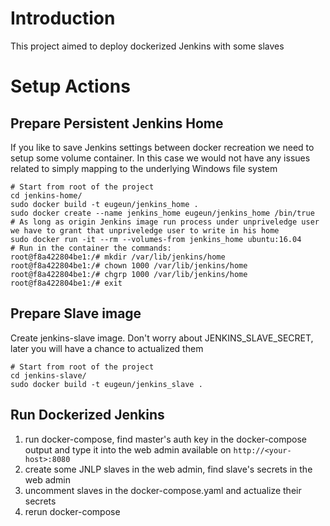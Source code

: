 # Introduction
This project aimed to deploy dockerized Jenkins with some slaves

# Setup Actions
## Prepare Persistent Jenkins Home
If you like to save Jenkins settings between docker recreation we need to setup some volume container. In this case we would not have any issues related to simply mapping to the underlying Windows file system
```
# Start from root of the project
cd jenkins-home/
sudo docker build -t eugeun/jenkins_home .
sudo docker create --name jenkins_home eugeun/jenkins_home /bin/true
# As long as origin Jenkins image run process under unpriveledge user we have to grant that unpriveledge user to write in his home
sudo docker run -it --rm --volumes-from jenkins_home ubuntu:16.04
# Run in the container the commands:
root@f8a422804be1:/# mkdir /var/lib/jenkins/home
root@f8a422804be1:/# chown 1000 /var/lib/jenkins/home
root@f8a422804be1:/# chgrp 1000 /var/lib/jenkins/home
root@f8a422804be1:/# exit

```
## Prepare Slave image
Create jenkins-slave image. Don't worry about JENKINS_SLAVE_SECRET, later you will have a chance to actualized them
```
# Start from root of the project
cd jenkins-slave/
sudo docker build -t eugeun/jenkins_slave .
```
## Run Dockerized Jenkins
1. run docker-compose, find master's auth key in the docker-compose output and type it into the web admin available on `http://<your-host>:8080`
2. create some JNLP slaves in the web admin, find slave's secrets in the web admin
3. uncomment slaves in the docker-compose.yaml and actualize their secrets
3. rerun docker-compose
